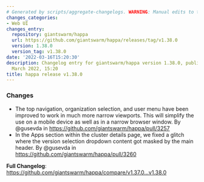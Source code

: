 ```yaml
---
# Generated by scripts/aggregate-changelogs. WARNING: Manual edits to this files will be overwritten.
changes_categories:
- Web UI
changes_entry:
  repository: giantswarm/happa
  url: https://github.com/giantswarm/happa/releases/tag/v1.38.0
  version: 1.38.0
  version_tag: v1.38.0
date: '2022-03-16T15:20:30'
description: Changelog entry for giantswarm/happa version 1.38.0, published on 16
  March 2022, 15:20
title: happa release v1.38.0
---
```


### Changes

* The top navigation, organization selection, and user menu have been improved to work in much more narrow viewports. This will simplify the use on a mobile device as well as in a narrow browser window. By @gusevda in https://github.com/giantswarm/happa/pull/3257
* In the Apps section within the cluster details page, we fixed a glitch where the version selection dropdown content got masked by the main header. By @gusevda in https://github.com/giantswarm/happa/pull/3260

**Full Changelog**: https://github.com/giantswarm/happa/compare/v1.37.0...v1.38.0
